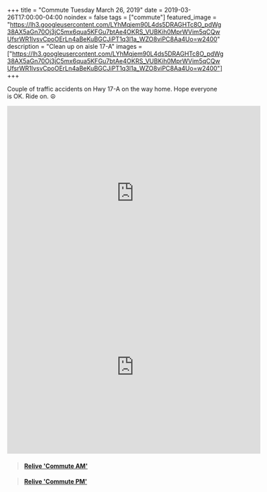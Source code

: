 +++
title =  "Commute Tuesday March 26, 2019"
date = 2019-03-26T17:00:00-04:00
noindex = false
tags = ["commute"]
featured_image = "https://lh3.googleusercontent.com/LYhMqjem90L4ds5DRAGHTc8O_pdWg38AX5aGn70Oj3jC5mx6qua5KFGu7btAe4OKRS_VUBKih0MprWVim5qCQwUfsrWR1lvsvCpoOErLn4aBeKuBGCJiPT1q3l1a_WZO8viPC8Aa4Uo=w2400"
description = "Clean up on aisle 17-A"
images = ["https://lh3.googleusercontent.com/LYhMqjem90L4ds5DRAGHTc8O_pdWg38AX5aGn70Oj3jC5mx6qua5KFGu7btAe4OKRS_VUBKih0MprWVim5qCQwUfsrWR1lvsvCpoOErLn4aBeKuBGCJiPT1q3l1a_WZO8viPC8Aa4Uo=w2400"]
+++

Couple of traffic accidents on Hwy 17-A on the way home. Hope everyone is OK. Ride on. ☮


<iframe height='405' width='590' frameborder='0' allowtransparency='true' scrolling='no' src='https://www.strava.com/activities/2241456816/embed/f06d01466a89c2f5e2073f7b0e85f7096430bed2'></iframe>

<iframe height='405' width='590' frameborder='0' allowtransparency='true' scrolling='no' src='https://www.strava.com/activities/2242972849/embed/5129ecbc02430cecf0bb2fa0ce6363ebf296e9c8'></iframe>

<blockquote class="embedly-card" data-card-controls="0" data-card-key="f1631a41cb254ca5b035dc5747a5bd75"><h4><a href="https://www.relive.cc/view/2241456816?r=embed-site">Relive 'Commute AM'</a></h4></blockquote>
        <script async src="https://cdn.embedly.com/widgets/platform.js" charset="UTF-8"></script>

<blockquote class="embedly-card" data-card-controls="0" data-card-key="f1631a41cb254ca5b035dc5747a5bd75"><h4><a href="https://www.relive.cc/view/2242972849?r=embed-site">Relive 'Commute PM'</a></h4></blockquote>
        <script async src="https://cdn.embedly.com/widgets/platform.js" charset="UTF-8"></script>
